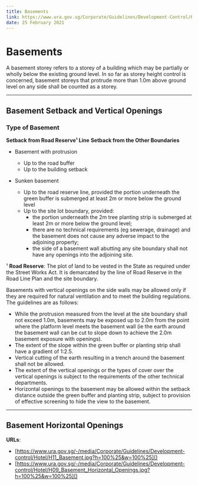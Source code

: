 ```yaml
---
title: Basements
link: https://www.ura.gov.sg/Corporate/Guidelines/Development-Control/Residential/Flats-Condominiums/Basements
date: 25 February 2021
---
```


# Basements

A basement storey refers to a storey of a building which may be partially or wholly below the existing ground level. In so far as storey height control is concerned, basement storeys that protrude more than 1.0m above ground level on any side shall be counted as a storey.

---

## Basement Setback and Vertical Openings

### Type of Basement
**Setback from Road Reserve¹ Line**
**Setback from the Other Boundaries**

- Basement with protrusion
  - Up to the road buffer
  - Up to the building setback

- Sunken basement
  - Up to the road reserve line, provided the portion underneath the green buffer is submerged at least 2m or more below the ground level
  - Up to the site lot boundary, provided:
    - the portion underneath the 2m tree planting strip is submerged at least 2m or more below the ground level;
    - there are no technical requirements (eg sewerage, drainage) and the basement does not cause any adverse impact to the adjoining property;
    - the side of a basement wall abutting any site boundary shall not have any openings into the adjoining site.

¹ **Road Reserve**: The plot of land to be vested in the State as required under the Street Works Act. It is demarcated by the line of Road Reserve in the Road Line Plan and the site boundary.

Basements with vertical openings on the side walls may be allowed only if they are required for natural ventilation and to meet the building regulations. The guidelines are as follows:

- While the protrusion measured from the level at the site boundary shall not exceed 1.0m, basements may be exposed up to 2.0m from the point where the platform level meets the basement wall (ie the earth around the basement wall can be cut to slope down to achieve the 2.0m basement exposure with openings).
- The extent of the slope within the green buffer or planting strip shall have a gradient of 1:2.5.
- Vertical cutting of the earth resulting in a trench around the basement shall not be allowed.
- The extent of the vertical openings or the types of cover over the vertical openings is subject to the requirements of the other technical departments.
- Horizontal openings to the basement may be allowed within the setback distance outside the green buffer and planting strip, subject to provision of effective screening to hide the view to the basement.

---

## Basement Horizontal Openings



**URLs**:
- [https://www.ura.gov.sg/-/media/Corporate/Guidelines/Development-control/Hotel/H11_Basement.jpg?h=100%25&w=100%25]()
- [https://www.ura.gov.sg/-/media/Corporate/Guidelines/Development-control/Hotel/H09_Basement_Horizontal_Openings.jpg?h=100%25&w=100%25]()
